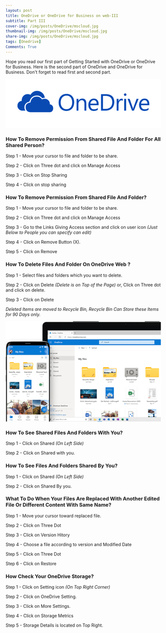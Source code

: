 ```yaml
---
layout: post
title: OneDrive or OneDrive for Business on web-III
subtitle: Part III
cover-img: /img/posts/OneDrive/mscloud.jpg
thumbnail-img: /img/posts/OneDrive/mscloud.jpg
share-img: /img/posts/OneDrive/mscloud.jpg
tags: [Onedrive]
Comments: True
---
```

Hope you read our first part of Getting Started with OneDrive or OneDrive for Business. Here is the second part of OneDrive and OneDrive for Business. Don't forget to read first and second part.

![Onedrive](/img/posts/OneDrive/OneDrive-Logo.png)

### How To Remove Permission From Shared File And Folder For All Shared Person?

Step 1 - Move your cursor to file and folder to be share.

Step 2 - Click on Three dot and click on Manage Access

Step 3 - Click on Stop Sharing

Step 4 - Click on stop sharing

### How To Remove Permission From Shared File And Folder?

Step 1 - Move your cursor to file and folder to be share.

Step 2 - Click on Three dot and click on Manage Access

Step 3 - Go to the Links Giving Access section and click on user icon _(Just Below to People you can specify can edit)_

Step 4 - Click on Remove Button (X).

Step 5 - Click on Remove

### How To Delete Files And Folder On OneDrive Web ?

Step 1 - Select files and folders which you want to delete.

Step 2 - Click on Delete _(Delete is on Top of the Page)_ or, Click on Three dot and click on delete.

Step 3 - Click on Delete

_Deleted Items are moved to Recycle Bin, Recycle Bin Can Store these Items for 90 Days only._

![Onedrive](/img/posts/OneDrive/Onedriveimage.png)

### How To See Shared Files And Folders With You?

Step 1 - Click on Shared _(On Left Side)_

Step 2 - Click on Shared with you.

### How To See Files And Folders Shared By You?

Step 1 - Click on Shared _(On Left Side)_

Step 2 - Click on Shared By you.

### What To Do When Your Files Are Replaced With Another Edited File Or Different Content With Same Name?

Step 1 - Move your cursor toward replaced file.

Step 2 - Click on Three Dot

Step 3 - Click on Version Hitory

Step 4 - Choose a file according to version and Modified Date

Step 5 - Click on Three Dot

Step 6 - Click on Restore

### How Check Your OneDrive Storage?

Step 1 - Click on Setting icon _(On Top Right Corner)_

Step 2 - Click on OneDrive Setting.

Step 3 - Click on More Settings.

Step 4 - Click on Storage Metrics

Step 5 - Storage Details is located on Top Right.









